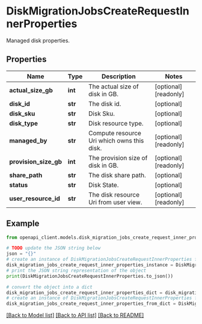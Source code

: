 # DiskMigrationJobsCreateRequestInnerProperties

Managed disk properties.

## Properties

Name | Type | Description | Notes
------------ | ------------- | ------------- | -------------
**actual_size_gb** | **int** | The actual size of disk in GB. | [optional] [readonly] 
**disk_id** | **str** | The disk id. | [optional] 
**disk_sku** | **str** | Disk Sku. | [optional] 
**disk_type** | **str** | Disk resource type. | [optional] 
**managed_by** | **str** | Compute resource Uri which owns this disk. | [optional] [readonly] 
**provision_size_gb** | **int** | The provision size of disk in GB. | [optional] [readonly] 
**share_path** | **str** | The disk share path. | [optional] 
**status** | **str** | Disk State. | [optional] 
**user_resource_id** | **str** | The disk resource Uri from user view. | [optional] [readonly] 

## Example

```python
from openapi_client.models.disk_migration_jobs_create_request_inner_properties import DiskMigrationJobsCreateRequestInnerProperties

# TODO update the JSON string below
json = "{}"
# create an instance of DiskMigrationJobsCreateRequestInnerProperties from a JSON string
disk_migration_jobs_create_request_inner_properties_instance = DiskMigrationJobsCreateRequestInnerProperties.from_json(json)
# print the JSON string representation of the object
print(DiskMigrationJobsCreateRequestInnerProperties.to_json())

# convert the object into a dict
disk_migration_jobs_create_request_inner_properties_dict = disk_migration_jobs_create_request_inner_properties_instance.to_dict()
# create an instance of DiskMigrationJobsCreateRequestInnerProperties from a dict
disk_migration_jobs_create_request_inner_properties_from_dict = DiskMigrationJobsCreateRequestInnerProperties.from_dict(disk_migration_jobs_create_request_inner_properties_dict)
```
[[Back to Model list]](../README.md#documentation-for-models) [[Back to API list]](../README.md#documentation-for-api-endpoints) [[Back to README]](../README.md)



